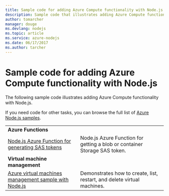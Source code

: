 ```yaml
---
title: Sample code for adding Azure Compute functionality with Node.js
description: Sample code that illustrates adding Azure Compute functionality with Node.js.
author: tomarcher
manager: douge
ms.devlang: nodejs
ms.topic: article
ms.service: azure-nodejs
ms.date: 06/17/2017
ms.author: tarcher
---
```


# Sample code for adding Azure Compute functionality with Node.js

The following sample code illustrates adding Azure Compute functionality with Node.js.

If you need code for other tasks, you can browse the full list of [Azure Node.js samples](https://azure.microsoft.com/resources/samples/?term=nodejs).

| | |
|---|---|
| **Azure Functions** ||
| [Node.js Azure Function for generating SAS tokens](https://azure.microsoft.com/en-us/resources/samples/functions-node-sas-token/) | Node.js Azure Function for getting a blob or container Storage SAS token. |
| **Virtual machine management** ||
| [Azure virtual machines management sample with Node.js](https://github.com/Azure-Samples/storage-blob-node-getting-started) | Demonstrates how to create, list, restart, and delete virtual machines. |